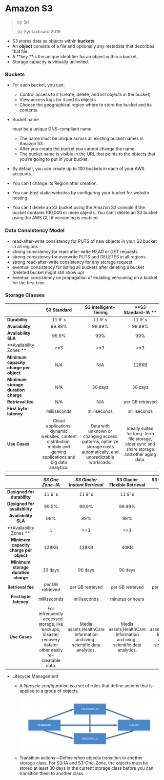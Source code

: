 # Amazon S3

> by Sri
> 
> (c) Syntaxboard 2019

- S3 stores data as objects within **buckets**.
- An **object** consists of a file and optionally any metadata that describes that file.
- A **key **is the unique identifier for an object within a bucket.
- Storage capacity is virtually unlimited.

### **Buckets**

- For each bucket, you can:
  
  - Control access to it (create, delete, and list objects in the bucket)
  - View access logs for it and its objects
  - Choose the geographical region where to store the bucket and its contents.

- Bucket name 
  
  must be a unique DNS-compliant name.
  
  - The name must be unique across all existing bucket names in Amazon S3.
  - After you create the bucket you cannot change the name.
  - The bucket name is visible in the URL that points to the objects that you’re going to put in your bucket.

- By default, you can create up to 100 buckets in each of your AWS accounts.

- You can’t change its Region after creation.

- You can host static websites by configuring your bucket for website hosting.

- You can’t delete an S3 bucket using the Amazon S3 console if the bucket contains 100,000 or more objects. You can’t delete an S3 bucket using the AWS CLI if versioning is enabled.

### **Data Consistency Model**

- read-after-write consistency for PUTS of new objects in your S3 bucket in all regions
- strong consistency for read-after-write HEAD or GET requests
- strong consistency for overwrite PUTS and DELETES in all regions
- strong read-after-write consistency for any storage request
- eventual consistency for listing all buckets after deleting a bucket (deleted bucket might still show up)
- eventual consistency on propagation of enabling versioning on a bucket for the first time.

### **Storage Classes**

|                                        | **S3 Standard**                                                                                                    | **S3 intelligent-Tiering**                                                                                         | **S3 Standard-IA **                                                                           |
| -------------------------------------- |:------------------------------------------------------------------------------------------------------------------:|:------------------------------------------------------------------------------------------------------------------:|:---------------------------------------------------------------------------------------------:|
| **Durability**                         | 11 9’ s                                                                                                            | 11 9’ s                                                                                                            | 11 9’ s                                                                                       |
| **Availability**                       | 99.99%                                                                                                             | 99.99%                                                                                                             | 99.99%                                                                                        |
| **Availability SLA**                   | 99.9%                                                                                                              | 99%                                                                                                                | 99%                                                                                           |
| **Availability Zones **                | >=3                                                                                                                | >=3                                                                                                                | >=3                                                                                           |
| **Minimum capacity charge per object** | N/A                                                                                                                | N/A                                                                                                                | 128KB                                                                                         |
| **Minimum storage duration charge**    | N/A                                                                                                                | 30 days                                                                                                            | 30 days                                                                                       |
| **Retrieval fee**                      | N/A                                                                                                                | N/A                                                                                                                | per GB retrieved                                                                              |
| **First byte latency**                 | milliseconds                                                                                                       | milliseconds                                                                                                       | milliseconds                                                                                  |
| **Use Cases**                          | Cloud applications, dynamic websites, content distribution, mobile and gaming applications and big data analytics. | Data with unknown or changing access  patterns, optimize storage costs automatically, and unpredictable workloads. | ideally suited for long-term file storage, older sync and share storage and other aging data. |

|                                        | *S3 One Zone-IA*                                                                                             | *S3 Glacier Instant Retrieval*                                             | **S3 Glacier Flexible Retrieval**                                          | **S3 Glacier Deep Archive**                                                |
|:--------------------------------------:|:------------------------------------------------------------------------------------------------------------:|:--------------------------------------------------------------------------:|:--------------------------------------------------------------------------:|:--------------------------------------------------------------------------:|
| **Designed for durability**            | 11 9’ s                                                                                                      | 11 9’ s                                                                    | 11 9’ s                                                                    | 11 9’ s                                                                    |
| **Designed for availability**          | 99.5%                                                                                                        | 99.9%                                                                      | 99.99%                                                                     | 99.99%                                                                     |
| **Availability SLA**                   | 99%                                                                                                          | 99%                                                                        | 99%                                                                        | 99.9%                                                                      |
| **Availability Zones **                | 1                                                                                                            | >=3                                                                        | >=3                                                                        | >=3                                                                        |
| **Minimum capacity charge per object** | 128KB                                                                                                        | 128KB                                                                      | 40KB                                                                       | 40 KB                                                                      |
| **Minimum storage duration charge**    | 30 days                                                                                                      | 90 days                                                                    | 90 days                                                                    | 180 days                                                                   |
| **Retrieval fee**                      | per GB retrieved                                                                                             | per GB retrieved                                                           | per GB retrieved                                                           | per GB retrieved                                                           |
| **First byte latency**                 | milliseconds                                                                                                 | milliseconds                                                               | minutes or hours                                                           | hours                                                                      |
| **Use Cases**                          | For infrequently - accessed storage, like backups, disaster recovery data or other easily re-creatable data. | Media assets,HealthCare Information archiving , scientific data analytics. | Media assets,HealthCare Information archiving , scientific data analytics. | Media assets,HealthCare Information archiving , scientific data analytics. |

- Lifecycle Management
  
  - A *lifecycle configuration* is a set of rules that define actions that is applied to a group of objects.
    
    ![](./images/lifecycle-management.jpg)
  
  - Transition actions—Define when objects transition to another storage class. For S3-IA and S3-One-Zone, the objects must be stored at least 30 days in the current storage class before you can transition them to another class.
